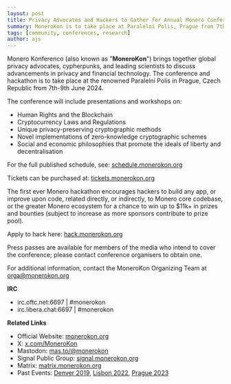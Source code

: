 ```yaml
---
layout: post
title: Privacy Advocates and Hackers to Gather for Annual Monero Conference & Hackathon in Prague
summary: MoneroKon is to take place at Paralelní Polis, Prague from 7th to 9th June 2024. The conference & hackathon is dedicated to Security, Privacy, & Decentralization.
tags: [community, conferences, research]
author: ajs
---
```

Monero Konferenco (also known as "**MoneroKon**") brings together global privacy advocates, cypherpunks, and leading scientists to discuss advancements in privacy and financial technology. The conference and hackathon is to take place at the renowned Paralelní Polis in Prague, Czech Republic from 7th-9th June 2024.

The conference will include presentations and workshops on:

- Human Rights and the Blockchain
- Cryptocurrency Laws and Regulations
- Unique privacy-preserving cryptographic methods
- Novel implementations of zero-knowledge cryptographic schemes
- Social and economic philosophies that promote the ideals of liberty and decentralisation

For the full published schedule, see: [schedule.monerokon.org](https://schedule.monerokon.org)

Tickets can be purchased at: [tickets.monerokon.org](https://tickets.monerokon.org)

The first ever Monero hackathon encourages hackers to build any app, or improve upon code, related directly, or indirectly, to Monero core codebase, or the greater Monero ecosystem for a chance to win up to $11k+ in prizes and bounties (subject to increase as more sponsors contribute to prize pool).

Apply to hack here: [hack.monerokon.org](https://hack.monerokon.org)

Press passes are available for members of the media who intend to cover the conference; please contact conference organisers to obtain one.

For additional information, contact the MoneroKon Organizing Team at [orga@monerokon.org](mailto:orga@monerokon.org)

**IRC**
- irc.oftc.net:6697 | #monerokon
- irc.libera.chat:6697 | #monerokon

**Related Links**

- Official Website: [monerokon.org](https://monerokon.org)
- X: [x.com/MoneroKon](https://x.com/MoneroKon)
- Mastodon: [mas.to/@monerokon](https://mas.to/@monerokon)
- Signal Public Group: [signal.monerokon.org](https://signal.monerokon.org)
- Matrix: [matrix.monerokon.org](https://matrix.monerokon.org)
- Past Events: [Denver 2019](https://www.youtube.com/playlist?list=PLsSYUeVwrHBkJHJg_l2uDgbicDJ1PmAVW), [Lisbon 2022](https://www.youtube.com/playlist?list=PLsSYUeVwrHBndRQoQ-vLezzlHPLRDNzaw), [Prague 2023](https://www.youtube.com/playlist?list=PLsSYUeVwrHBm1m7IaU3JiDVb5EC7cn0KG)
